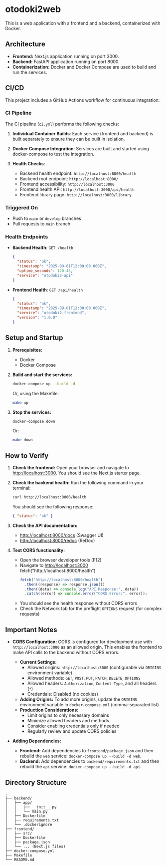 # otodoki2web

This is a web application with a frontend and a backend, containerized with Docker.

## Architecture

- **Frontend:** Next.js application running on port 3000.
- **Backend:** FastAPI application running on port 8000.
- **Containerization:** Docker and Docker Compose are used to build and run the services.

## CI/CD

This project includes a GitHub Actions workflow for continuous integration:

### CI Pipeline

The CI pipeline (`ci.yml`) performs the following checks:

1. **Individual Container Builds**: Each service (frontend and backend) is built separately to ensure they can be built in isolation.

2. **Docker Compose Integration**: Services are built and started using docker-compose to test the integration.

3. **Health Checks**:
   - Backend health endpoint: `http://localhost:8000/health`
   - Backend root endpoint: `http://localhost:8000/`
   - Frontend accessibility: `http://localhost:3000`
   - Frontend health API: `http://localhost:3000/api/health`
   - Frontend library page: `http://localhost:3000/library`

### Triggered On

- Push to `main` or `develop` branches
- Pull requests to `main` branch

### Health Endpoints

- **Backend Health**: `GET /health`

  ```json
  {
    "status": "ok",
    "timestamp": "2025-09-01T12:00:00.000Z",
    "uptime_seconds": 120.45,
    "service": "otodoki2-api"
  }
  ```

- **Frontend Health**: `GET /api/health`
  ```json
  {
    "status": "ok",
    "timestamp": "2025-09-01T12:00:00.000Z",
    "service": "otodoki2-frontend",
    "version": "1.0.0"
  }
  ```

## Setup and Startup

1.  **Prerequisites:**

    - Docker
    - Docker Compose

2.  **Build and start the services:**

    ```bash
    docker-compose up --build -d
    ```

    Or, using the Makefile:

    ```bash
    make up
    ```

3.  **Stop the services:**

    ```bash
    docker-compose down
    ```

    Or:

    ```bash
    make down
    ```

## How to Verify

1.  **Check the frontend:**
    Open your browser and navigate to [http://localhost:3000](http://localhost:3000). You should see the Next.js starter page.

2.  **Check the backend health:**
    Run the following command in your terminal:

    ```bash
    curl http://localhost:8000/health
    ```

    You should see the following response:

    ```json
    { "status": "ok" }
    ```

3.  **Check the API documentation:**

    - [http://localhost:8000/docs](http://localhost:8000/docs) (Swagger UI)
    - [http://localhost:8000/redoc](http://localhost:8000/redoc) (ReDoc)

4.  **Test CORS functionality:**
    - Open the browser developer tools (F12)
    - Navigate to [http://localhost:3000](http://localhost:3000)
      fetch("http://localhost:8000/health")
      ```javascript
      fetch("http://localhost:8000/health")
        .then((response) => response.json())
        .then((data) => console.log("API Response:", data))
        .catch((error) => console.error("CORS Error:", error));
      ```
    - You should see the health response without CORS errors
    - Check the Network tab for the preflight `OPTIONS` request (for complex requests)

## Important Notes

- **CORS Configuration:** CORS is configured for development use with `http://localhost:3000` as an allowed origin. This enables the frontend to make API calls to the backend without CORS errors.

  - **Current Settings:**
    - Allowed origins: `http://localhost:3000` (configurable via `ORIGINS` environment variable)
    - Allowed methods: `GET`, `POST`, `PUT`, `PATCH`, `DELETE`, `OPTIONS`
    - Allowed headers: `Authorization`, `Content-Type`, and all headers (`*`)
    - Credentials: Disabled (no cookies)
  - **Adding Origins:** To add more origins, update the `ORIGINS` environment variable in `docker-compose.yml` (comma-separated list)
  - **Production Considerations:**
    - Limit origins to only necessary domains
    - Minimize allowed headers and methods
    - Consider enabling credentials only if needed
    - Regularly review and update CORS policies

- **Adding Dependencies:**
  - **Frontend:** Add dependencies to `frontend/package.json` and then rebuild the `web` service: `docker-compose up --build -d web`.
  - **Backend:** Add dependencies to `backend/requirements.txt` and then rebuild the `api` service: `docker-compose up --build -d api`.

## Directory Structure

```
.
├── backend/
│   ├── app/
│   │   ├── __init__.py
│   │   └── main.py
│   ├── Dockerfile
│   ├── requirements.txt
│   └── .dockerignore
├── frontend/
│   ├── src/
│   ├── Dockerfile
│   ├── package.json
│   └── ... (Next.js files)
├── docker-compose.yml
├── Makefile
└── README.md
```
